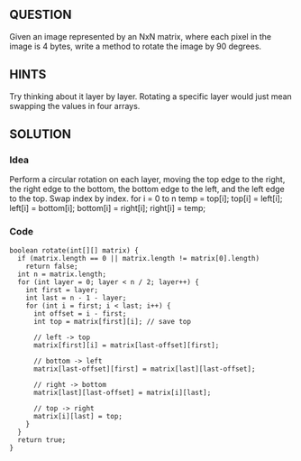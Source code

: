 ## QUESTION
Given an image represented by an NxN matrix, where each pixel in the image is 4 bytes, write a method to rotate the image by 90 degrees.

## HINTS
Try thinking about it layer by layer. Rotating a specific layer would just mean swapping the values in four arrays.

## SOLUTION
### Idea
Perform a circular rotation on each layer, moving the top edge to the right, the right edge to the bottom, the bottom edge to the left, and the left edge to the top. Swap index by index.
    for i = 0 to n
      temp = top[i];
      top[i] = left[i];
      left[i] = bottom[i];
      bottom[i] = right[i];
      right[i] = temp;
      
### Code
    boolean rotate(int[][] matrix) {
      if (matrix.length == 0 || matrix.length != matrix[0].length)
        return false;
      int n = matrix.length;
      for (int layer = 0; layer < n / 2; layer++) {
        int first = layer;
        int last = n - 1 - layer;
        for (int i = first; i < last; i++) {
          int offset = i - first;
          int top = matrix[first][i]; // save top
          
          // left -> top
          matrix[first][i] = matrix[last-offset][first];
          
          // bottom -> left
          matrix[last-offset][first] = matrix[last][last-offset];
          
          // right -> bottom
          matrix[last][last-offset] = matrix[i][last];
          
          // top -> right
          matrix[i][last] = top;
        }
      }
      return true;
    }
